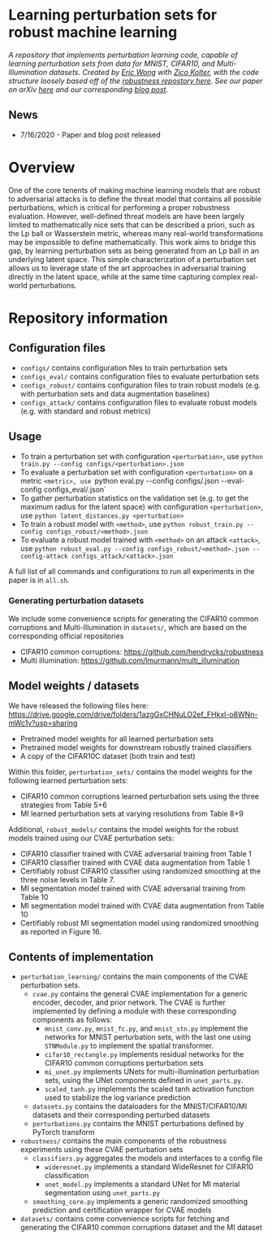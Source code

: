 # Learning perturbation sets for robust machine learning
*A repository that implements  perturbation learning code, capable of learning perturbation sets from data for MNIST, CIFAR10, and Multi-Illumination datasets. Created by [Eric Wong](https://riceric22.github.io) with [Zico Kolter](http://zicokolter.com), with the code structure loosely based off of the [robustness repostory here](https://github.com/MadryLab/robustness). See our paper on arXiv [here][paper] and our corresponding [blog post][blog].*

[paper]: https://arxiv.org/abs/2007.08450
[blog]: https://locuslab.github.io/2020-07-20-perturbation/

## News
+ 7/16/2020 - Paper and blog post released 

# Overview
One of the core tenents of making machine learning models that are robust to adversarial attacks is to define the threat model that contains all possible perturbations, which is critical for performing a proper robustness evaluation. However, well-defined threat models are have been largely limited to mathematically nice sets that can be described a priori, such as the Lp ball or Wasserstein metric, whereas many real-world transformations may be impossible to define mathematically. This work aims to bridge this gap, by learning perturbation sets as being generated from an Lp ball in an underlying latent space. This simple characterization of a perturbation set allows us to leverage state of the art approaches in adversarial training directly in the latent space, while at the same time capturing complex real-world perturbations. 

# Repository information

## Configuration files
+ `configs/` contains configuration files to train perturbation sets 
+ `configs_eval/` contains configuration files to evaluate perturbation sets
+ `configs_robust/` contains configuration files to train robust models (e.g. with perturbation sets and data augmentation baselines)
+ `configs_attack/` contains configuration files to evaluate robust models (e.g. with standard and robust metrics)

## Usage
+ To train a perturbation set with configuration `<perturbation>`, use `python train.py --config configs/<perturbation>.json`
+ To evaluate a perturbation set with configuration `<perturbation>` on a metric `<metric>, use `python eval.py --config configs/<perturbation>.json --eval-config configs_eval/<metric>.json`
+ To gather perturbation statistics on the validation set (e.g. to get the maximum radius for the latent space) with configuration `<perturbation>`, use `python latent_distances.py <perturbation>`
+ To train a robust model with `<method>`, use `python robust_train.py --config configs_robust/<method>.json`
+ To evaluate a robust model trained with `<method>` on an attack `<attack>`, use `python robust_eval.py --config configs_robust/<method>.json --config-attack configs_attack/<attack>.json`

A full list of all commands and configurations to run all experiments in the paper is in `all.sh`. 

### Generating perturbation datasets
We include some convenience scripts for generating the CIFAR10 common corruptions and Multi-Illumination in `datasets/`, which are based on the corresponding official repositories 
+ CIFAR10 common corruptions: https://github.com/hendrycks/robustness
+ Multi illumination: https://github.com/lmurmann/multi_illumination

## Model weights / datasets
We have released the following files here: https://drive.google.com/drive/folders/1azgGxCHNuLO2ef_FHkxl-o8WNn-mWc1v?usp=sharing
+ Pretrained model weights for all learned perturbation sets 
+ Pretrained model weights for downstream robustly trained classifiers
+ A copy of the CIFAR10C dataset (both train and test)

Within this folder, `perturbation_sets/` contains the model weights for the following learned perturbation sets: 
+ CIFAR10 common corruptions learned perturbation sets using the three strategies from Table 5+6
+ MI learned perturbation sets at varying resolutions from Table 8+9

Additional, `robust_models/` contains the model weights for the robust models trained using our CVAE perturbation sets: 
+ CIFAR10 classifier trained with CVAE adversarial training from Table 1
+ CIFAR10 classifier trained with CVAE data augmentation from Table 1
+ Certifiably robust CIFAR10 classifier using randomized smoothing at the three noise levels in Table 7. 
+ MI segmentation model trained with CVAE adversarial training from Table 10
+ MI segmentation model trained with CVAE data augmentation from Table 10
+ Certifiably robust MI segmentation model using randomized smoothing as reported in Figure 16. 

## Contents of implementation 
+ `perturbation_learning/` contains the main components of the CVAE perturbation sets. 
    + `cvae.py` contains the general CVAE implementation for a generic encoder, decoder, and prior network. The CVAE is further implemented by defining a module with these corresponding components as follows: 
        + `mnist_conv.py`, `mnist_fc.py`, and `mnist_stn.py` implement the networks for MNIST perturbation sets, with the last one using `STNModule.py` to implement the spatial transformer. 
        + `cifar10_rectangle.py` implements residual networks for the CIFAR10 common corruptions perturbation sets
        + `mi_unet.py` implements UNets for multi-illumination perturbation sets, using the UNet components defined in `unet_parts.py`. 
        + `scaled_tanh.py` implements the scaled tanh activation function used to stabilize the log variance prediction
    + `datasets.py` contains the dataloaders for the MNIST/CIFAR10/MI datasets and their corresponding perturbed datasets
    + `perturbations.py` contains the MNIST perturbations defined by PyTorch transform 
+ `robustness/` contains the main components of the robustness experiments using these CVAE perturbation sets
    + `classifiers.py` aggregates the models and interfaces to a config file
        + `wideresnet.py` implements a standard WideResnet for CIFAR10 classification
        + `unet_model.py` implements a standard UNet for MI material segmentation using `unet_parts.py`
    + `smoothing_core.py` implements a generic randomized smoothing prediction and certification wrapper for CVAE models
+ `datasets/` contains come convenience scripts for fetching and generating the CIFAR10 common corruptions dataset and the MI dataset
